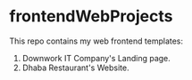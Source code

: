 # frontendWebProjects

This repo contains my web frontend templates:

1. Downwork IT Company's Landing page.
2. Dhaba Restaurant's Website.
